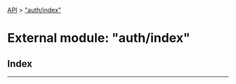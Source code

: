 [API](../README.md) > ["auth/index"](../modules/_auth_index_.md)

# External module: "auth/index"

## Index

---

